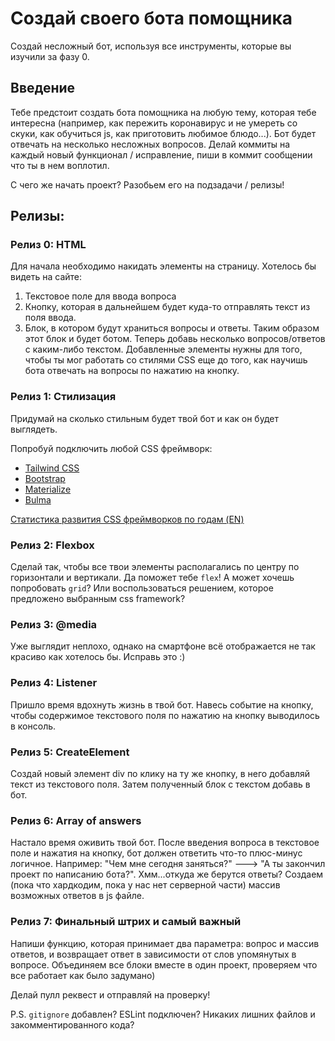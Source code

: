 # Создай своего бота помощника
Создай несложный бот, используя все инструменты, которые вы изучили за фазу 0.

## Введение
Тебе предстоит создать бота помощника на любую тему, которая тебе интересна (например, как пережить коронавирус и не умереть со скуки, как обучиться js, как приготовить любимое блюдо...). Бот будет отвечать на несколько несложных вопросов. Делай коммиты на каждый новый функционал / исправление, пиши в коммит сообщении что ты в нем воплотил.

С чего же начать проект? Разобьем его на подзадачи / релизы!

## Релизы:

### Релиз 0: HTML

Для начала необходимо накидать элементы на страницу. Хотелось бы видеть на сайте:
1. Текстовое поле для ввода вопроса
2. Кнопку, которая в дальнейшем будет куда-то отправлять текст из поля ввода.
3. Блок, в котором будут храниться вопросы и ответы. Таким образом этот блок и будет ботом. Теперь добавь несколько вопросов/ответов с каким-либо текстом. Добавленные элементы нужны для того, чтобы ты мог работать со стилями CSS еще до того, как научишь бота отвечать на вопросы по нажатию на кнопку.

### Релиз 1: Стилизация

Придумай на сколько стильным будет твой бот и как он будет выглядеть.

Попробуй подключить любой CSS фреймворк: 

- [Tailwind CSS](https://tailwindcss.com/docs/installation/play-cdn)
- [Bootstrap](https://getbootstrap.com/docs/5.3/getting-started/introduction/)
- [Materialize](https://materializecss.com/getting-started.html)
- [Bulma](https://bulma.io/documentation/start/installation/)

[Статистика развития CSS фреймворков по годам (EN)](https://stateofcss.com/en-US)

### Релиз 2: Flexbox

Сделай так, чтобы все твои элементы располагались по центру по горизонтали и вертикали. Да поможет тебе `flex`! А может хочешь попробовать `grid`? Или воспользоваться решением, которое предложено выбранным css framework?

### Релиз 3: @media

Уже выглядит неплохо, однако на смартфоне всё отображается не так красиво как хотелось бы. Исправь это :)

### Релиз 4: Listener

Пришло время вдохнуть жизнь в твой бот. Навесь событие на кнопку, чтобы содержимое текстового поля по нажатию на кнопку выводилось в консоль.

### Релиз 5: CreateElement

Создай новый элемент div по клику на ту же кнопку, в него добавляй текст из текстового поля. Затем полученный блок с текстом добавь в бот.

### Релиз 6: Array of answers
Настало время оживить твой бот. После введения вопроса в текстовое поле и нажатия на кнопку, бот должен ответить что-то плюс-минус логичное. Например: "Чем мне сегодня заняться?" ---> "А ты закончил проект по написанию бота?". Хмм...откуда же берутся ответы? Создаем (пока что хардкодим, пока у нас нет серверной части) массив возможных ответов в js файле.

### Релиз 7: Финальный штрих и самый важный
Напиши функцию, которая принимает два параметра: вопрос и массив ответов, и возвращает ответ в зависимости от слов упомянутых в вопросе. Объединяем все блоки вместе в один проект, проверяем что все работает как было задумано)

Делай пулл реквест и отправляй на проверку!

P.S. `gitignore` добавлен? ESLint подключен? Никаких лишних файлов и закомментированного кода?

